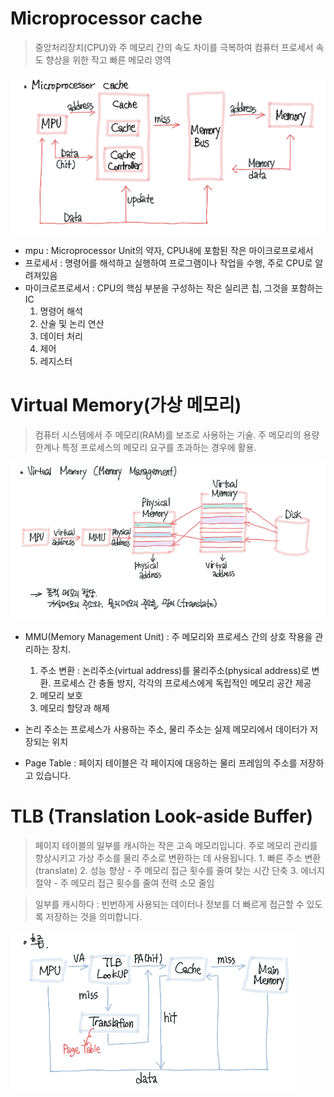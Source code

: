 # Microprocessor cache
> 중앙처리장치(CPU)와 주 메모리 간의 속도 차이를 극복하여 컴퓨터 프로세서 속도 향상을 위한 작고 빠른 메모리 영역
> 
![Alt text](image.png)

- mpu : Microprocessor Unit의 약자, CPU내에 포함된 작은 마이크로프로세서
- 프로세서 : 명령어를 해석하고 실행하여 프로그램이나 작업을 수행, 주로 CPU로 알려져있음
- 마이크로프로세서 : CPU의 핵심 부분을 구성하는 작은 실리콘 칩, 그것을 포함하는 IC
   1. 명령어 해석
   2. 산술 및 논리 연산
   3. 데이터 처리
   4. 제어
   5. 레지스터
   

# Virtual Memory(가상 메모리)
> 컴퓨터 시스템에서 주 메모리(RAM)를 보조로 사용하는 기술.
> 주 메모리의 용량 한계나 특정 프로세스의 메모리 요구를 초과하는 경우에 활용.

![Alt text](image-1.png)

- MMU(Memory Management Unit) : 주 메모리와 프로세스 간의 상호 작용을 관리하는 장치.
    1. 주소 변환 : 논리주소(virtual address)를 물리주소(physical address)로 변환. 프로세스 간 충돌 방지, 각각의 프로세스에게 독립적인 메모리 공간 제공
    2. 메모리 보호
    3. 메모리 할당과 해제

- 논리 주소는 프로세스가 사용하는 주소, 물리 주소는 실제 메모리에서 데이터가 저장되는 위치

- Page Table : 페이지 테이블은 각 페이지에 대응하는 물리 프레임의 주소를 저장하고 있습니다.
  


# TLB (Translation Look-aside Buffer)
>  페이지 테이블의 일부를 캐시하는 작은 고속 메모리입니다. 주로 메모리 관리를 향상시키고 가상 주소를 물리 주소로 변환하는 데 사용됩니다. 
    1. 빠른 주소 변환(translate)
    2. 성능 향상 - 주 메모리 접근 횟수를 줄여 찾는 시간 단축
    3. 에너지 절약 - 주 메모리 접근 횟수를 줄여 전력 소모 줄임

> 일부를 캐시하다 : 빈번하게 사용되는 데이터나 정보를 더 빠르게 접근할 수 있도록 저장하는 것을 의미합니다.



![Alt text](image-2.png)